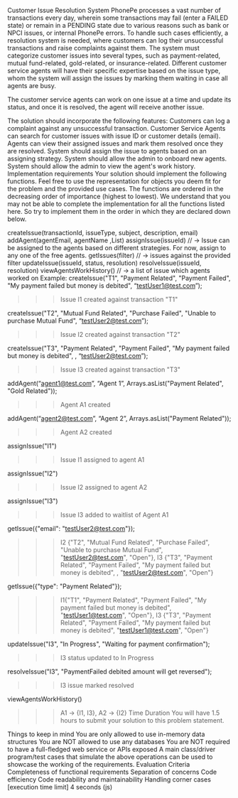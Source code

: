 Customer Issue Resolution System
PhonePe processes a vast number of transactions every day, wherein some transactions may fail (enter a FAILED state) or remain in a PENDING state due to various reasons such as bank or NPCI issues, or internal PhonePe errors. To handle such cases efficiently, a resolution system is needed, where customers can log their unsuccessful transactions and raise complaints against them.
The system must categorize customer issues into several types, such as payment-related, mutual fund-related, gold-related, or insurance-related. Different customer service agents will have their specific expertise based on the issue type, whom the system will assign the issues by marking them waiting in case all agents are busy.

The customer service agents can work on one issue at a time and update its status, and once it is resolved, the agent will receive another issue.

The solution should incorporate the following features:
Customers can log a complaint against any unsuccessful transaction.
Customer Service Agents can search for customer issues with issue ID or customer details (email).
Agents can view their assigned issues and mark them resolved once they are resolved.
System should assign the issue to agents based on an assigning strategy.
System should allow the admin to onboard new agents.
System should allow the admin to view the agent's work history.
Implementation requirements
Your solution should implement the following functions. Feel free to use the representation for objects you deem fit for the problem and the provided use cases. The functions are ordered in the decreasing order of importance (highest to lowest). We understand that you may not be able to complete the implementation for all the functions listed here. So try to implement them in the order in which they are declared down below.

createIssue(transactionId, issueType, subject, description, email)
addAgent(agentEmail, agentName ,List<issueType>)
assignIssue(issueId) // -> Issue can be assigned to the agents based on different strategies. For now, assign to any one of the free agents.
getIssues(filter) // -> issues against the provided filter
updateIssue(issueId, status, resolution)
resolveIssue(issueId, resolution)
viewAgentsWorkHistory() // -> a list of issue which agents worked on
Example:
createIssue("T1", "Payment Related", "Payment Failed", "My payment failed but money is debited", “testUser1@test.com”);
>>> Issue I1 created against transaction "T1"

createIssue("T2", "Mutual Fund Related", "Purchase Failed", "Unable to purchase Mutual Fund", “testUser2@test.com”);
>>> Issue I2 created against transaction "T2"

createIssue("T3", "Payment Related", "Payment Failed", "My payment failed but money is debited", , “testUser2@test.com”);
>>> Issue I3 created against transaction "T3"

addAgent(“agent1@test.com”, “Agent 1”, Arrays.asList("Payment Related", "Gold Related"));
>>> Agent A1 created


addAgent(“agent2@test.com”, “Agent 2”, Arrays.asList("Payment Related"));
>>> Agent A2 created


assignIssue("I1")
>>> Issue I1 assigned to agent A1

assignIssue("I2")
>>> Issue I2 assigned to agent A2

assignIssue("I3")
>>> Issue I3 added to waitlist of Agent A1



getIssue({"email": "testUser2@test.com"});
>>> I2 {"T2", "Mutual Fund Related", "Purchase Failed", "Unable to purchase Mutual Fund", "testUser2@test.com", "Open"},
I3 {"T3", "Payment Related", "Payment Failed", "My payment failed but money is debited", , "testUser2@test.com", "Open"}

getIssue({"type": "Payment Related"});
>>> I1{"T1", "Payment Related", "Payment Failed", "My payment failed but money is debited", "testUser1@test.com", "Open"},
I3 {"T3", "Payment Related", "Payment Failed", "My payment failed but money is debited", "testUser1@test.com", "Open"}

updateIssue("I3", "In Progress", "Waiting for payment confirmation");
>>> I3 status updated to In Progress

resolveIssue("I3", "PaymentFailed debited amount will get reversed");
>>> I3 issue marked resolved


viewAgentsWorkHistory()
>>> A1 -> {I1, I3},
A2 -> {I2}
Time Duration
You will have 1.5 hours to submit your solution to this problem statement.

Things to keep in mind
You are only allowed to use in-memory data structures
You are NOT allowed to use any databases
You are NOT required to have a full-fledged web service or APIs exposed
A main class/driver program/test cases that simulate the above operations can be used to showcase the working of the requirements.
Evaluation Criteria
Completeness of functional requirements
Separation of concerns
Code efficiency
Code readability and maintainability
Handling corner cases
[execution time limit] 4 seconds (js)